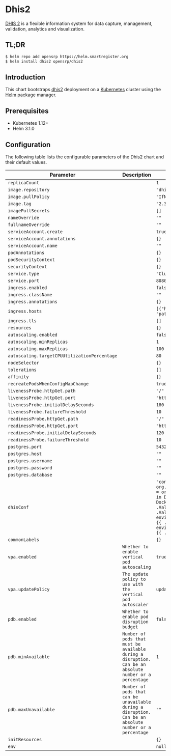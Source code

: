 

# Dhis2

[DHIS 2](https://github.com/dhis2/dhis2-core) is a flexible information system for data capture, management, validation, analytics and visualization.

## TL;DR

```bash
$ helm repo add opensrp https://helm.smartregister.org
$ helm install dhis2 opensrp/dhis2
```

## Introduction

This chart bootstraps  [dhis2](https://github.com/dhis2/dhis2-core) deployment on a [Kubernetes](http://kubernetes.io) cluster using the [Helm](https://helm.sh) package manager.

## Prerequisites

- Kubernetes 1.12+
- Helm 3.1.0

## Configuration

The following table lists the configurable parameters of the Dhis2 chart and their default values.

| Parameter                | Description             | Default        |
| ------------------------ | ----------------------- | -------------- |
| `replicaCount` |  | `1` |
| `image.repository` |  | `"dhis2/core"` |
| `image.pullPolicy` |  | `"IfNotPresent"` |
| `image.tag` |  | `"2.35.3"` |
| `imagePullSecrets` |  | `[]` |
| `nameOverride` |  | `""` |
| `fullnameOverride` |  | `""` |
| `serviceAccount.create` |  | `true` |
| `serviceAccount.annotations` |  | `{}` |
| `serviceAccount.name` |  | `""` |
| `podAnnotations` |  | `{}` |
| `podSecurityContext` |  | `{}` |
| `securityContext` |  | `{}` |
| `service.type` |  | `"ClusterIP"` |
| `service.port` |  | `8080` |
| `ingress.enabled` |  | `false` |
| `ingress.className` |  | `""` |
| `ingress.annotations` |  | `{}` |
| `ingress.hosts` |  | `[{"host": "chart-example.local", "paths": [{"path": "/", "pathType": "ImplementationSpecific"}]}]` |
| `ingress.tls` |  | `[]` |
| `resources` |  | `{}` |
| `autoscaling.enabled` |  | `false` |
| `autoscaling.minReplicas` |  | `1` |
| `autoscaling.maxReplicas` |  | `100` |
| `autoscaling.targetCPUUtilizationPercentage` |  | `80` |
| `nodeSelector` |  | `{}` |
| `tolerations` |  | `[]` |
| `affinity` |  | `{}` |
| `recreatePodsWhenConfigMapChange` |  | `true` |
| `livenessProbe.httpGet.path` |  | `"/"` |
| `livenessProbe.httpGet.port` |  | `"http"` |
| `livenessProbe.initialDelaySeconds` |  | `180` |
| `livenessProbe.failureThreshold` |  | `10` |
| `readinessProbe.httpGet.path` |  | `"/"` |
| `readinessProbe.httpGet.port` |  | `"http"` |
| `readinessProbe.initialDelaySeconds` |  | `120` |
| `readinessProbe.failureThreshold` |  | `10` |
| `postgres.port` |  | `5432` |
| `postgres.host` |  | `""` |
| `postgres.username` |  | `""` |
| `postgres.password` |  | `""` |
| `postgres.database` |  | `""` |
| `dhisConf` |  | `"connection.dialect = org.hibernate.dialect.PostgreSQLDialect\nconnection.driver_class = org.postgresql.Driver\n\n# \"db\" maps to service name defined in Docker Compose\n# \"dhis2\" maps to POSTGRES_DB defined in Docker Compose\nconnection.url = jdbc:postgresql://{{ .Values.postgres.host }}:{{ .Values.postgres.port }}/{{ .Values.postgres.database}}\n\n# maps to POSTGRES_USER environment variable in Docker Compose.\nconnection.username = {{ .Values.postgres.username }}\n\n# maps to POSTGRES_PASSWORD environment variable in Docker Compose.\nconnection.password =  {{ .Values.postgres.password }}\n"` |
| `commonLabels` |  | `{}` |
| `vpa.enabled` | `Whether to enable vertical pod autoscaling` | `true` |
| `vpa.updatePolicy` | `The update policy to use with the vertical pod autoscaler` | `updateMode: "Off"` |
| `pdb.enabled` | `Whether to enable pod disruption budget` | `false` |
| `pdb.minAvailable` | `Number of pods that must be available during a disruption. Can be an absolute number or a percentage` | `1` |
| `pdb.maxUnavailable` | `Number of pods that can be unavailable during a disruption. Can be an absolute number or a percentage` | `""` |
| `initResources` |  | `{}` |
| `env` |  | `null` |
